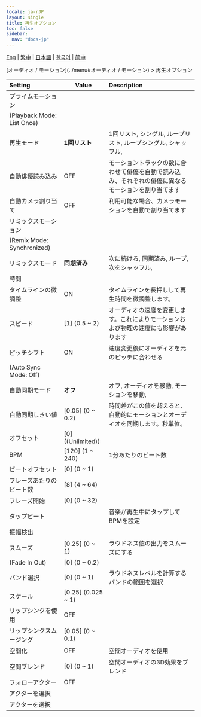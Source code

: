```yaml
---
locale: ja-rJP
layout: single
title: 再生オプション
toc: false
sidebar:
  nav: "docs-jp"
---
```

[Eng](/dancexr/menu/2025.4/motion/motion_loader) | [繁中](/tw/dancexr/menu/2025.4/motion/motion_loader) | [日本語](/jp/dancexr/menu/2025.4/motion/motion_loader) | [한국어](/kr/dancexr/menu/2025.4/motion/motion_loader) | [简中](/zh/dancexr/menu/2025.4/motion/motion_loader)

[オーディオ / モーション](../menu#オーディオ / モーション) > 再生オプション



| Setting | Value | Description |
| :--- | --- | :--- |
| プライムモーション || 
| (Playback Mode: List Once) || 
| 再生モード | **1回リスト** | 1回リスト, シングル, ループリスト, ループシングル, シャッフル,  |
| 自動俳優読み込み | OFF | モーショントラックの数に合わせて俳優を自動で読み込み、それぞれの俳優に異なるモーションを割り当てます
| 自動カメラ割り当て | OFF | 利用可能な場合、カメラモーションを自動で割り当てます
| リミックスモーション || 
| (Remix Mode: Synchronized) || 
| リミックスモード | **同期済み** | 次に続ける, 同期済み, ループ, 次をシャッフル,  |
| 時間 || 
| タイムラインの微調整 | ON | タイムラインを長押しして再生時間を微調整します。
| スピード | [1] (0.5 ~ 2) | オーディオの速度を変更します。これによりモーションおよび物理の速度にも影響があります
| ピッチシフト | ON | 速度変更後にオーディオを元のピッチに合わせる
| (Auto Sync Mode: Off) || 
| 自動同期モード | **オフ** | オフ, オーディオを移動, モーションを移動,  |
| 自動同期しきい値 | [0.05] (0 ~ 0.2) | 時間差がこの値を超えると、自動的にモーションとオーディオを同期します。秒単位。
| オフセット | [0] ((Unlimited)) | 
| BPM | [120] (1 ~ 240) | 1分あたりのビート数
| ビートオフセット | [0] (0 ~ 1) | 
| フレーズあたりのビート数 | [8] (4 ~ 64) | 
| フレーズ開始 | [0] (0 ~ 32) | 
| タップビート || 音楽が再生中にタップしてBPMを設定
| 振幅検出 || 
| スムーズ | [0.25] (0 ~ 1) | ラウドネス値の出力をスムーズにする
| (Fade In Out) | [0] (0 ~ 0.2) | 
| バンド選択 | [0] (0 ~ 1) | ラウドネスレベルを計算するバンドの範囲を選択
| スケール | [0.25] (0.025 ~ 1) | 
| リップシンクを使用 | OFF | 
| リップシンクスムージング | [0.05] (0 ~ 0.1) | 
| 空間化 | OFF | 空間オーディオを使用
| 空間ブレンド | [0] (0 ~ 1) | 空間オーディオの3D効果をブレンド
| フォローアクター | OFF | 
| アクターを選択 || 
| アクターを選択 |  |  |
